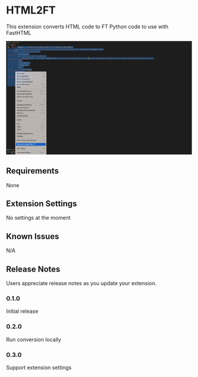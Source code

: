 # HTML2FT

This extension converts HTML code to FT Python code to use with FastHTML

![Screenshot](./images/screenshot.jpg)

## Requirements

None

## Extension Settings

No settings at the moment

## Known Issues

N/A

## Release Notes

Users appreciate release notes as you update your extension.

### 0.1.0

Initial release

### 0.2.0

Run conversion locally 

### 0.3.0

Support extension settings
